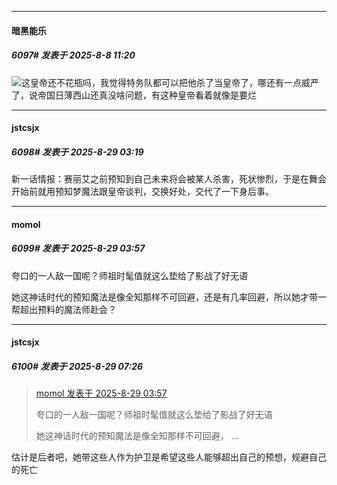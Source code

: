 ﻿
*****

####  暗黑能乐  
##### 6097#       发表于 2025-8-8 11:20

<img src="https://static.stage1st.com/image/smiley/face2017/021.png" referrerpolicy="no-referrer">这皇帝还不花瓶吗，我觉得特务队都可以把他杀了当皇帝了，哪还有一点威严了，说帝国日薄西山还真没啥问题，有这种皇帝看着就像是要烂

*****

####  jstcsjx  
##### 6098#       发表于 2025-8-29 03:19

新一话情报：赛丽艾之前预知到自己未来将会被某人杀害，死状惨烈，于是在舞会开始前就用预知梦魔法跟皇帝谈判，交换好处，交代了一下身后事。


*****

####  momol  
##### 6099#       发表于 2025-8-29 03:57

夸口的一人敌一国呢？师祖时髦值就这么垫给了影战了好无语

她这神话时代的预知魔法是像全知那样不可回避，还是有几率回避，所以她才带一帮超出预料的魔法师赴会？

*****

####  jstcsjx  
##### 6100#       发表于 2025-8-29 07:26

<blockquote><a href="httphttps://stage1st.com/2b/forum.php?mod=redirect&amp;goto=findpost&amp;pid=68336311&amp;ptid=1938312" target="_blank">momol 发表于 2025-8-29 03:57</a>

夸口的一人敌一国呢？师祖时髦值就这么垫给了影战了好无语

她这神话时代的预知魔法是像全知那样不可回避， ...</blockquote>
估计是后者吧，她带这些人作为护卫是希望这些人能够超出自己的预想，规避自己的死亡

